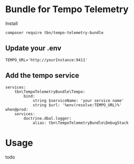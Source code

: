 # Bundle for Tempo Telemetry

Install

```
composer require tbn/tempo-telemetry-bundle
```


## Update your .env

```
TEMPO_URL='http://yourInstance:9411'
```


## Add the tempo service
```
services:
    tbn\TempoTelemetryBundle\Tempo:
        bind:
            string $serviceName: 'your service name'
            string $url: '%env(resolve:TEMPO_URL)%'
when@prod:
    services:
        doctrine.dbal.logger:
            alias: tbn\TempoTelemetryBundle\DebugStack
```

# Usage

todo